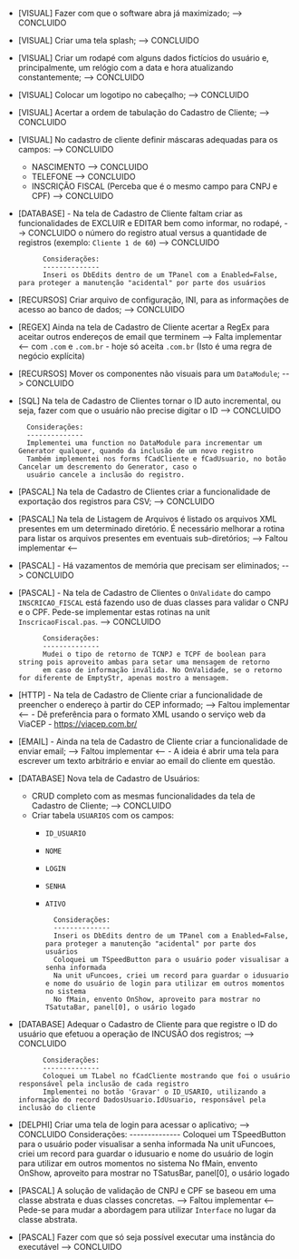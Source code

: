 - [VISUAL] Fazer com que o software abra já maximizado; --> CONCLUIDO

- [VISUAL] Criar uma tela splash; --> CONCLUIDO

- [VISUAL] Criar um rodapé com alguns dados fictícios do usuário e, principalmente, um relógio com a data e hora atualizando constantemente; --> CONCLUIDO

- [VISUAL] Colocar um logotipo no cabeçalho; --> CONCLUIDO

- [VISUAL] Acertar a ordem de tabulação do Cadastro de Cliente; --> CONCLUIDO

- [VISUAL] No cadastro de cliente definir máscaras adequadas para os campos: --> CONCLUIDO
  - NASCIMENTO --> CONCLUIDO
  - TELEFONE --> CONCLUIDO
  - INSCRIÇÃO FISCAL (Perceba que é o mesmo campo para CNPJ e CPF) --> CONCLUIDO

- [DATABASE] - Na tela de Cadastro de Cliente faltam criar as funcionalidades de EXCLUIR e EDITAR bem como informar, no rodapé, --> CONCLUIDO
			   o número do registro atual versus a quantidade de registros (exemplo: `Cliente 1 de 60`) --> CONCLUIDO
			   
			Considerações:
			--------------
			Inseri os DbEdits dentro de um TPanel com a Enabled=False, para proteger a manutenção "acidental" por parte dos usuários
			   
- [RECURSOS] Criar arquivo de configuração, INI, para as informações de acesso ao banco de dados; --> CONCLUIDO

- [REGEX] Ainda na tela de Cadastro de Cliente acertar a RegEx para aceitar outros endereços de email que terminem 	--> Falta implementar <--
         com `.com` e `.com.br` - hoje só aceita `.com.br` (Isto é uma regra de negócio explícita) 																	

- [RECURSOS] Mover os componentes não visuais para um `DataModule`; --> CONCLUIDO

- [SQL]  Na tela de Cadastro de Clientes tornar o ID auto incremental, ou seja, fazer com que o usuário não precise digitar o ID --> CONCLUIDO

		Considerações:
		--------------
		Implementei uma function no DataModule para incrementar um Generator qualquer, quando da inclusão de um novo registro
		Também implementei nos forms fCadCliente e fCadUsuario, no botão Cancelar um descremento do Generator, caso o 
		usuário cancele a inclusão do registro.
		
- [PASCAL] Na tela de Cadastro de Clientes criar a funcionalidade de exportação dos registros para CSV; --> CONCLUIDO

- [PASCAL] Na tela de Listagem de Arquivos é listado os arquivos XML presentes em um determinado diretório. 
           É necessário melhorar a rotina para listar os arquivos presentes em eventuais sub-diretórios;			--> Faltou implementar <--

- [PASCAL] - Há vazamentos de memória que precisam ser eliminados; --> CONCLUIDO	

- [PASCAL] - Na tela de Cadastro de Clientes o `OnValidate` do campo `INSCRICAO_FISCAL` está fazendo uso de duas classes para validar o CNPJ e o CPF. 
             Pede-se implementar estas rotinas na unit `InscricaoFiscal.pas`.  --> CONCLUIDO

		    Considerações:
			--------------
			Mudei o tipo de retorno de TCNPJ e TCPF de boolean para string pois aproveito ambas para setar uma mensagem de retorno
			em caso de informação inválida. No OnValidade, se o retorno for diferente de EmptyStr, apenas mostro a mensagem.

- [HTTP] - Na tela de Cadastro de Cliente criar a funcionalidade de preencher o endereço à partir do CEP informado;	--> Faltou implementar <--
	     - Dê preferência para o formato XML usando o serviço web da ViaCEP - https://viacep.com.br/		
		 

- [EMAIL] - Ainda na tela de Cadastro de Cliente criar a funcionalidade de enviar email;							--> Faltou implementar <--
          - A ideia é abrir uma tela para escrever um texto arbitrário e enviar ao email do cliente em questão. 

- [DATABASE] Nova tela de Cadastro de Usuários:
  - CRUD completo com as mesmas funcionalidades da tela de Cadastro de Cliente; --> CONCLUIDO
  - Criar tabela `USUARIOS` com os campos:
    - `ID_USUARIO`
    - `NOME`
    - `LOGIN`
    - `SENHA`
    - `ATIVO`
	
			Considerações:
			--------------
			Inseri os DbEdits dentro de um TPanel com a Enabled=False, para proteger a manutenção "acidental" por parte dos usuários
			Coloquei um TSpeedButton para o usuário poder visualisar a senha informada
			Na unit uFuncoes, criei um record para guardar o idusuario e nome do usuário de login para utilizar em outros momentos no sistema
			No fMain, envento OnShow, aproveito para mostrar no TSatutaBar, panel[0], o usário logado

- [DATABASE] Adequar o Cadastro de Cliente para que registre o ID do usuário que efetuou a operação de INCUSÃO dos registros; --> CONCLUIDO
		    
			Considerações:
			--------------
			Coloquei um TLabel no fCadCliente mostrando que foi o usuário responsável pela inclusão de cada registro
			Implementei no botão 'Gravar' o ID_USARIO, utilizando a informação do record DadosUsuario.IdUsuario, responsável pela inclusão do cliente

- [DELPHI] Criar uma tela de login para acessar o aplicativo; --> CONCLUIDO	
			Considerações:
			--------------
			Coloquei um TSpeedButton para o usuário poder visualisar a senha informada
			Na unit uFuncoes, criei um record para guardar o idusuario e nome do usuário de login para utilizar em outros momentos no sistema
			No fMain, envento OnShow, aproveito para mostrar no TSatusBar, panel[0], o usário logado

- [PASCAL] A solução de validação de CNPJ e CPF se baseou em uma classe abstrata e duas classes concretas.  		--> Faltou implementar <--
           Pede-se para mudar a abordagem para utilizar `Interface` no lugar da classe abstrata.			

- [PASCAL] Fazer com que só seja possível executar uma instância do executável --> CONCLUIDO